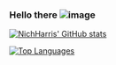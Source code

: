 ### Hello there ![image](https://user-images.githubusercontent.com/48420387/161862585-f479af72-a086-405c-9f09-315fefb231ee.png)


[![NichHarris' GitHub stats](https://github-readme-stats.vercel.app/api?username=NichHarris&count_private=true&show_icons=true&theme=radical)](https://github.com/anuraghazra/github-readme-stats)

[![Top Languages](https://github-readme-stats.vercel.app/api/top-langs/?username=NichHarris&count_private=true&show_icons=true&theme=radical&layout=compact)](https://github.com/anuraghazra/github-readme-stats)


<!--
**NichHarris/NichHarris** is a ✨ _special_ ✨ repository because its `README.md` (this file) appears on your GitHub profile.

Here are some ideas to get you started:

- 🔭 I’m currently working on ...
- 🌱 I’m currently learning ...
- 👯 I’m looking to collaborate on ...
- 🤔 I’m looking for help with ...
- 💬 Ask me about ...
- 📫 How to reach me: ...
- 😄 Pronouns: ...
- ⚡ Fun fact: ...
-->
